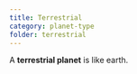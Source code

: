 ```yaml
---
title: Terrestrial
category: planet-type
folder: terrestrial
---
```


A **terrestrial planet** is like earth.